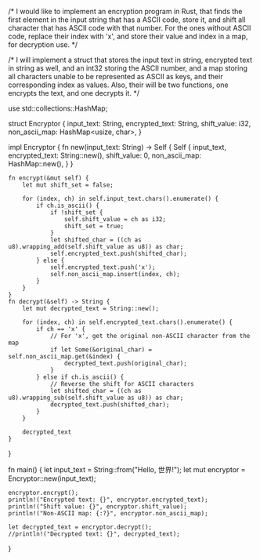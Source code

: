 /* I would like to implement an encryption program in Rust, that finds the first element in the input string that has a ASCII code, store it, and shift all character that has ASCII code with that number. For the ones without ASCII code, replace their index with 'x', and store their value and index in a map, for decryption use. */

/* I will implement a struct that stores the input text in string, encrypted text in string as well, and an int32 storing the ASCII number, and a map storing all characters unable to be represented as ASCII as keys, and their corresponding index as values.
Also, their will be two functions, one encrypts the text, and one decrypts it. */


use std::collections::HashMap;

struct Encryptor {
    input_text: String,
    encrypted_text: String,
    shift_value: i32,
    non_ascii_map: HashMap<usize, char>,
}

impl Encryptor {
    fn new(input_text: String) -> Self {
        Self {
            input_text,
            encrypted_text: String::new(),
            shift_value: 0,
            non_ascii_map: HashMap::new(),
        }
    }

    fn encrypt(&mut self) {
        let mut shift_set = false;

        for (index, ch) in self.input_text.chars().enumerate() {
            if ch.is_ascii() {
                if !shift_set {
                    self.shift_value = ch as i32;
                    shift_set = true;
                }
                let shifted_char = ((ch as u8).wrapping_add(self.shift_value as u8)) as char;
                self.encrypted_text.push(shifted_char);
            } else {
                self.encrypted_text.push('x');
                self.non_ascii_map.insert(index, ch);
            }
        }
    }
    fn decrypt(&self) -> String {
        let mut decrypted_text = String::new();

        for (index, ch) in self.encrypted_text.chars().enumerate() {
            if ch == 'x' {
                // For 'x', get the original non-ASCII character from the map
                if let Some(&original_char) = self.non_ascii_map.get(&index) {
                    decrypted_text.push(original_char);
                }
            } else if ch.is_ascii() {
                // Reverse the shift for ASCII characters
                let shifted_char = ((ch as u8).wrapping_sub(self.shift_value as u8)) as char;
                decrypted_text.push(shifted_char);
            }
        }

        decrypted_text
    }
}

fn main() {
    let input_text = String::from("Hello, 世界!"); 
    let mut encryptor = Encryptor::new(input_text);

    encryptor.encrypt();
    println!("Encrypted text: {}", encryptor.encrypted_text);
    println!("Shift value: {}", encryptor.shift_value);
    println!("Non-ASCII map: {:?}", encryptor.non_ascii_map);

    let decrypted_text = encryptor.decrypt();
    //println!("Decrypted text: {}", decrypted_text);
}
